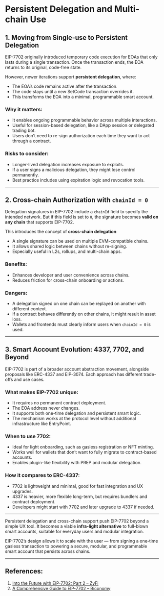 # Persistent Delegation and Multi-chain Use

## 1. Moving from Single-use to Persistent Delegation

EIP-7702 originally introduced temporary code execution for EOAs that only lasts during a single transaction. Once the transaction ends, the EOA returns to its original, code-free state.

However, newer iterations support **persistent delegation**, where:
- The EOA’s code remains active after the transaction.
- The code stays until a new SetCode transaction overrides it.
- This transforms the EOA into a minimal, programmable smart account.

### Why it matters:
- It enables ongoing programmable behavior across multiple interactions.
- Useful for session-based delegation, like a DApp session or delegated trading bot.
- Users don’t need to re-sign authorization each time they want to act through a contract.

### Risks to consider:
- Longer-lived delegation increases exposure to exploits.
- If a user signs a malicious delegation, they might lose control permanently.
- Best practice includes using expiration logic and revocation tools.

---

## 2. Cross-chain Authorization with `chainId = 0`

Delegation signatures in EIP-7702 include a `chainId` field to specify the intended network. But if this field is set to `0`, the signature becomes **valid on any chain** that supports EIP-7702.

This introduces the concept of **cross-chain delegation**:
- A single signature can be used on multiple EVM-compatible chains.
- It allows shared logic between chains without re-signing.
- Especially useful in L2s, rollups, and multi-chain apps.

### Benefits:
- Enhances developer and user convenience across chains.
- Reduces friction for cross-chain onboarding or actions.

### Dangers:
- A delegation signed on one chain can be replayed on another with different context.
- If a contract behaves differently on other chains, it might result in asset loss.
- Wallets and frontends must clearly inform users when `chainId = 0` is used.

---

## 3. Smart Account Evolution: 4337, 7702, and Beyond

EIP-7702 is part of a broader account abstraction movement, alongside proposals like ERC-4337 and EIP-3074. Each approach has different trade-offs and use cases.

### What makes EIP-7702 unique:
- It requires no permanent contract deployment.
- The EOA address never changes.
- It supports both one-time delegation and persistent smart logic.
- The mechanism works at the protocol level without additional infrastructure like EntryPoint.

### When to use 7702:
- Ideal for light onboarding, such as gasless registration or NFT minting.
- Works well for wallets that don’t want to fully migrate to contract-based accounts.
- Enables plugin-like flexibility with PREP and modular delegation.

### How it compares to ERC-4337:
- 7702 is lightweight and minimal, good for fast integration and UX upgrades.
- 4337 is heavier, more flexible long-term, but requires bundlers and contract deployment.
- Developers might start with 7702 and later upgrade to 4337 if needed.

---

Persistent delegation and cross-chain support push EIP-7702 beyond a simple UX tool. It becomes a viable **infra-light alternative** to full-blown smart accounts, suitable for everyday users and modular integration.

EIP-7702’s design allows it to scale with the user — from signing a one-time gasless transaction to powering a secure, modular, and programmable smart account that persists across chains.

---

## References:
1. [Into the Future with EIP-7702: Part 2 – ZyFi](https://zyfiofficial.medium.com/into-the-future-with-eip-7702-part-2-77860ed037db)  
2. [A Comprehensive Guide to EIP-7702 – Biconomy](https://blog.biconomy.io/a-comprehensive-eip-7702-guide-for-apps/)